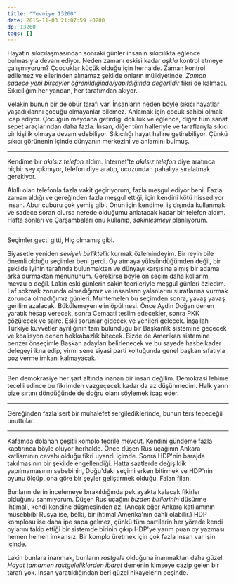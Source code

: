```yaml
---
title: "Yevmiye 13260"
date: 2015-11-03 21:07:59 +0200
dp: 13260
tags: []
---
```



Hayatın sıkıcılaşmasından sonraki günler insanın sıkıcılıkta eğlence bulmasıyla
devam ediyor. Neden zamanı eskisi kadar *aşkla* kontrol etmeye çalışmıyorum?
Çcocuklar küçük olduğu için herhalde. Zaman kontrol edilemez ve ellerinden
alınamaz şekilde onların mülkiyetinde.  *Zaman sadece yeni birşeyler
öğrenildiğinde/yapıldığında değerlidir* fikri de kalmadı. Sıkıcılığım her
yandan, her tarafımdan akıyor.

Velakin bunun bir de öbür tarafı var. İnsanların neden böyle sıkıcı hayatlar
yaşadıklarını çocuğu olmayanlar bilemez. Anlamak için çocuk sahibi olmak icap
ediyor. Çocuğun meydana getirdiği doluluk ve eğlence, diğer tüm sanat sepet
araçlarından daha fazla. İnsan, diğer tüm halleriyle ve taraflarıyla sıkıcı bir
kişilik olmaya devam edebiliyor. Sıkıcılığı hayat haline getirebiliyor. Çünkü
sıkıcı görünenin içinde dünyanın merkezini ve anlamını bulmuş.

-------

Kendime bir *akılsız telefon* aldım. Internet'te *akılsız telefon* diye aratınca
hiçbir şey çıkmıyor, telefon diye aratıp, ucuzundan pahalıya sıralatmak
gerekiyor. 

<!-- X- de bir telefon aldı. Benim aldığım telefon onunkinin bir
taksitinin üçte biri fiyatta.
-->

Akıllı olan telefonla fazla vakit geçiriyorum, fazla meşgul ediyor beni.  Fazla
zaman aldığı ve gereğinden fazla meşgul ettiği, için kendini kötü hissediyor
insan. Abur cuburu çok yemiş gibi. Onun için kendime, iş dışında kullanmak ve
sadece soran olursa nerede olduğumu anlatacak kadar bir telefon aldım. Hafta
sonları ve Çarşambaları onu kullanıp, *sakinleşmeyi* planlıyorum.

-----

Seçimler geçti gitti, Hiç olmamış gibi.

Siyasetle yeniden *seviyeli birliktelik* kurmak özlemindeyim. Bir reyin bile
önemli olduğu seçimler beni gerdi. Oy atmaya yüksündüğümden değil, bir şekilde
iyinin tarafında bulunmaktan ve dünyayı karşısına almış bir adama arka durmaktan
menununum. Gerekirse böyle on seçim daha kollarım, mevzu o değil. Lakin eski
günlerin sakin teorileriyle meşgul günleri özledim. Laf sokmak zorunda
olmadığımız ve insanların yalanlarını suratlarına vurmak zorunda olmadığımız
günleri. Muhtemelen bu seçimden sonra, yavaş yavaş gerilim azalacak. Bükülemeyen
elin öpülmesi. Önce Aydın Doğan denen yaratık hesap verecek, sonra Cemaati
teslim edecekler, sonra PKK çözülecek ve saire. Eski sorunlar gidecek ve
yenileri gelecek. İnşallah Türkiye kuvvetler ayrılığının tam bulunduğu bir
Başkanlık sistemine geçecek ve koalisyon denen hokkabazlık bitecek. Bizde de
Amerikan sistemine benzer önseçimle Başkan adayları belirlenecek ve bu sayede
hasbelkader delegeyi ikna edip, yirmi sene siyasi parti koltuğunda genel başkan
sıfatıyla poz verme imkanı kalmayacak. 

-----

Ben demokrasiye her şart altında inanan bir insan değilim. Demokrasi lehime
tecelli edince bu fikrimden vazgeçecek kadar da az düşünmedim. Halk yarın bize
sırtını döndüğünde de doğru olanı söylemek icap eder. 

-----

Gereğinden fazla sert bir muhalefet sergilediklerinde, bunun ters tepeceğii
unuttular. 

------

Kafamda dolanan çeşitli komplo teorile mevcut. Kendini gündeme fazla kaptırınca
böyle oluyor herhalde. Önce düşen Rus uçağının Ankara katliamının cevabı olduğu
fikri uyandı içimde. Sonra HDP'nin barajda takılmasının bir şekilde
engellendiği. Hatta saatlerde değişiklik yapılmamasının sebebinin, Doğu'daki
seçimi erken bitirmek ve HDP'nin oyunu ölçüp, ona göre bir şeyler geliştirmek
olduğu. Falan filan. 

Bunların derin incelemeye bırakıldığında pek ayakta kalacak fikirler olduğunu
sanmıyorum. Düşen Rus uçağını *bizden birilerinin* düşürme ihtimali, kendi
kendine düşmesinden az. (Ancak eğer Ankara katliamının müsebbibi Rusya ise,
belki, bir ihtimal Amerika'nın dahli olabilir.) HDP komplosu ise daha ipe sapa
gelmez, çünkü tüm partilerin her yörede kendi oylarını takip ettiği bir sistemde
birinin çıkıp HDP'ye yarım puan oy yazması hemen hemen imkansız. Bir komplo
üretmek için çok fazla insan var işin içinde.

Lakin bunlara inanmak, bunların *rastgele* olduğuna inanmaktan daha
güzel. *Hayat tamamen rastgeleliklerden ibaret* demenin kimseye cazip gelen bir
tarafı yok. İnsan yaratıldığından beri güzel hikayelerin peşinde. 

